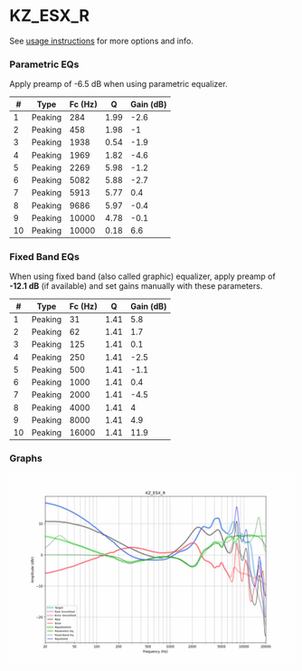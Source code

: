 # KZ_ESX_R
See [usage instructions](https://github.com/jaakkopasanen/AutoEq#usage) for more options and info.

### Parametric EQs
Apply preamp of -6.5 dB when using parametric equalizer.

|   # | Type    |   Fc (Hz) |    Q |   Gain (dB) |
|-----|---------|-----------|------|-------------|
|   1 | Peaking |       284 | 1.99 |        -2.6 |
|   2 | Peaking |       458 | 1.98 |        -1   |
|   3 | Peaking |      1938 | 0.54 |        -1.9 |
|   4 | Peaking |      1969 | 1.82 |        -4.6 |
|   5 | Peaking |      2269 | 5.98 |        -1.2 |
|   6 | Peaking |      5082 | 5.88 |        -2.7 |
|   7 | Peaking |      5913 | 5.77 |         0.4 |
|   8 | Peaking |      9686 | 5.97 |        -0.4 |
|   9 | Peaking |     10000 | 4.78 |        -0.1 |
|  10 | Peaking |     10000 | 0.18 |         6.6 |

### Fixed Band EQs
When using fixed band (also called graphic) equalizer, apply preamp of **-12.1 dB** (if available) and set gains manually with these parameters.

|   # | Type    |   Fc (Hz) |    Q |   Gain (dB) |
|-----|---------|-----------|------|-------------|
|   1 | Peaking |        31 | 1.41 |         5.8 |
|   2 | Peaking |        62 | 1.41 |         1.7 |
|   3 | Peaking |       125 | 1.41 |         0.1 |
|   4 | Peaking |       250 | 1.41 |        -2.5 |
|   5 | Peaking |       500 | 1.41 |        -1.1 |
|   6 | Peaking |      1000 | 1.41 |         0.4 |
|   7 | Peaking |      2000 | 1.41 |        -4.5 |
|   8 | Peaking |      4000 | 1.41 |         4   |
|   9 | Peaking |      8000 | 1.41 |         4.9 |
|  10 | Peaking |     16000 | 1.41 |        11.9 |

### Graphs
![](./KZ_ESX_R.png)
